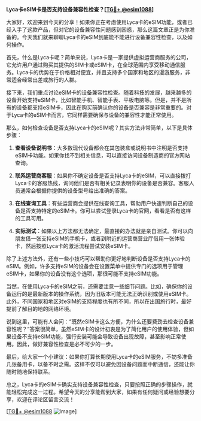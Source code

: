 **Lyca卡eSIM卡是否支持设备兼容性检查？[[TG💪+ @esim1088](https://t.me/s/esim1088)]**

大家好，欢迎来到今天的分享！如果你正在考虑使用Lyca卡的eSIM功能，或者已经入手了这款产品，但对它的设备兼容性问题感到困惑，那么这篇文章正是为你准备的。今天我们就来聊聊Lyca卡的eSIM到底能不能进行设备兼容性检查，以及如何操作。

首先，什么是Lyca卡呢？简单来说，Lyca卡是一家提供虚拟运营商服务的公司，它允许用户通过购买其提供的SIM卡或eSIM卡，在全球范围内享受移动通信服务。Lyca卡的优势在于价格相对便宜，并且支持多个国家和地区的漫游服务，非常适合经常出差或旅行的人群。

接下来，我们重点讨论eSIM卡的设备兼容性检查。随着科技的发展，越来越多的设备开始支持eSIM卡，比如智能手机、智能手表、平板电脑等。但是，并不是所有的设备都支持eSIM卡，因此在购买前确认你的设备是否兼容是非常重要的。对于Lyca卡的eSIM卡而言，它同样需要确保与设备的兼容性才能正常使用。

那么，如何检查设备是否支持Lyca卡的eSIM呢？其实方法非常简单，以下是具体步骤：

1. **查看设备说明书**：大多数现代设备都会在其包装盒或说明书中注明是否支持eSIM卡功能。如果你找不到相关信息，可以直接访问设备制造商的官方网站查询。

2. **联系运营商客服**：如果你不确定设备是否支持Lyca卡的eSIM，可以直接拨打Lyca卡的客服热线，询问他们是否有相关记录表明你的设备是否兼容。客服人员通常会根据你提供的设备型号给出准确的答案。

3. **在线查询工具**：有些运营商会提供在线查询工具，帮助用户快速判断自己的设备是否支持特定的eSIM卡。你可以尝试登录Lyca卡的官网，看看是否有这样的工具可用。

4. **实际测试**：如果以上方法都无法确定，最直接的办法就是亲自测试。你可以向朋友借一张支持eSIM的手机卡，或者到附近的运营商营业厅借用一张体验卡，然后按照Lyca卡的激活流程尝试安装eSIM卡。

除了上述方法外，还有一些小技巧可以帮助你更好地判断设备是否支持Lyca卡的eSIM。例如，许多支持eSIM的设备会在设置菜单中提供专门的选项用于管理eSIM卡，如果你的设备没有这个选项，那很可能不支持eSIM功能。

当然，在使用Lyca卡的eSIM之前，还需要注意一些细节问题。比如，确保你的设备运行的是最新版本的操作系统，因为旧版本可能无法正确识别或使用eSIM卡。此外，不同国家和地区对eSIM的支持程度也有所不同，所以在出国旅行时，最好提前了解目的地的网络环境。

说到这里，可能有人会问：“既然eSIM卡这么方便，为什么还要费劲去检查设备兼容性呢？”答案很简单，虽然eSIM卡的设计初衷是为了简化用户的使用体验，但如果设备不支持eSIM功能，强行安装可能会导致设备出现故障，甚至影响正常使用。因此，做好兼容性检查是必不可少的一步。

最后，给大家一个小建议：如果你打算长期使用Lyca卡的eSIM服务，不妨多准备几张备用卡，以备不时之需。这样不仅可以避免因设备问题而中断通信，还能让你随时随地保持联系。

总之，Lyca卡的eSIM卡确实支持设备兼容性检查，只要按照正确的步骤操作，就能轻松完成这一过程。希望今天的分享能帮到大家，如果有任何疑问或经验想要分享，欢迎在评论区留言交流！

[[TG💪+ @esim1088](https://t.me/s/esim1088) ![Image](https://i.postimg.cc/4NQfJmqS/Snipaste-2025-05-13-00-14-12.png)]